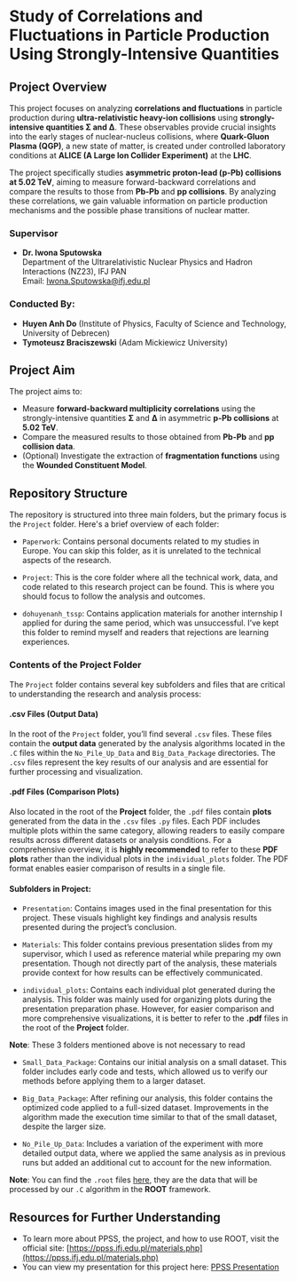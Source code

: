 # Study of Correlations and Fluctuations in Particle Production Using Strongly-Intensive Quantities

## Project Overview

This project focuses on analyzing **correlations and fluctuations** in particle production during **ultra-relativistic heavy-ion collisions** using **strongly-intensive quantities Σ and ∆**. These observables provide crucial insights into the early stages of nuclear-nucleus collisions, where **Quark-Gluon Plasma (QGP)**, a new state of matter, is created under controlled laboratory conditions at **ALICE (A Large Ion Collider Experiment)** at the **LHC**.

The project specifically studies **asymmetric proton-lead (p-Pb) collisions at 5.02 TeV**, aiming to measure forward-backward correlations and compare the results to those from **Pb-Pb** and **pp collisions**. By analyzing these correlations, we gain valuable information on particle production mechanisms and the possible phase transitions of nuclear matter.

### Supervisor
- **Dr. Iwona Sputowska**  
  Department of the Ultrarelativistic Nuclear Physics and Hadron Interactions (NZ23), IFJ PAN  
  Email: [Iwona.Sputowska@ifj.edu.pl](mailto:iwona.sputowska@ifj.edu.pl)

### Conducted By:
- **Huyen Anh Do** (Institute of Physics, Faculty of Science and Technology, University of Debrecen)  
- **Tymoteusz Braciszewski** (Adam Mickiewicz University)

## Project Aim

The project aims to:
- Measure **forward-backward multiplicity correlations** using the strongly-intensive quantities **Σ** and **∆** in asymmetric **p-Pb collisions** at **5.02 TeV**.
- Compare the measured results to those obtained from **Pb-Pb** and **pp collision data**.
- (Optional) Investigate the extraction of **fragmentation functions** using the **Wounded Constituent Model**.

## Repository Structure

The repository is structured into three main folders, but the primary focus is the `Project` folder. Here's a brief overview of each folder:

- `Paperwork`: Contains personal documents related to my studies in Europe. You can skip this folder, as it is unrelated to the technical aspects of the research.
  
- `Project`: This is the core folder where all the technical work, data, and code related to this research project can be found. This is where you should focus to follow the analysis and outcomes.

- `dohuyenanh_tssp`: Contains application materials for another internship I applied for during the same period, which was unsuccessful. I’ve kept this folder to remind myself and readers that rejections are learning experiences.

### Contents of the Project Folder

The `Project` folder contains several key subfolders and files that are critical to understanding the research and analysis process:

#### **.csv Files (Output Data)**
In the root of the `Project` folder, you’ll find several `.csv` files. These files contain the **output data** generated by the analysis algorithms located in the `.C` files within the `No_Pile_Up_Data` and `Big_Data_Package` directories. The `.csv` files represent the key results of our analysis and are essential for further processing and visualization.

#### **.pdf Files (Comparison Plots)**
Also located in the root of the **Project** folder, the `.pdf` files contain **plots** generated from the data in the `.csv` files `.py` files. Each PDF includes multiple plots within the same category, allowing readers to easily compare results across different datasets or analysis conditions. For a comprehensive overview, it is **highly recommended** to refer to these **PDF plots** rather than the individual plots in the `individual_plots` folder. The PDF format enables easier comparison of results in a single file.

#### **Subfolders in Project:**

- `Presentation`: Contains images used in the final presentation for this project. These visuals highlight key findings and analysis results presented during the project’s conclusion.

- `Materials`: This folder contains previous presentation slides from my supervisor, which I used as reference material while preparing my own presentation. Though not directly part of the analysis, these materials provide context for how results can be effectively communicated.

- `individual_plots`: Contains each individual plot generated during the analysis. This folder was mainly used for organizing plots during the presentation preparation phase. However, for easier comparison and more comprehensive visualizations, it is better to refer to the **.pdf** files in the root of the **Project** folder.

**Note**: These 3 folders mentioned above is not necessary to read

- `Small_Data_Package`: Contains our initial analysis on a small dataset. This folder includes early code and tests, which allowed us to verify our methods before applying them to a larger dataset.

- `Big_Data_Package`: After refining our analysis, this folder contains the optimized code applied to a full-sized dataset. Improvements in the algorithm made the execution time similar to that of the small dataset, despite the larger size.

- `No_Pile_Up_Data`: Includes a variation of the experiment with more detailed output data, where we applied the same analysis as in previous runs but added an additional cut to account for the new information.

**Note**: You can find the `.root` files [here](https://drive.google.com/drive/folders/1PQ0XCErFxp85-98umAgFFRRvcrNrFVVK?usp=sharing), they are the data that will be processed by our `.C` algorithm in the **ROOT** framework.

## Resources for Further Understanding
- To learn more about PPSS, the project, and how to use ROOT, visit the official site: [https://ppss.ifj.edu.pl/materials.php](https://ppss.ifj.edu.pl/materials.php)
- You can view my presentation for this project here: [PPSS Presentation](https://ppss.ifj.edu.pl/materials_2024/PPSS24_16_Braciszewski_Do.pdf)
